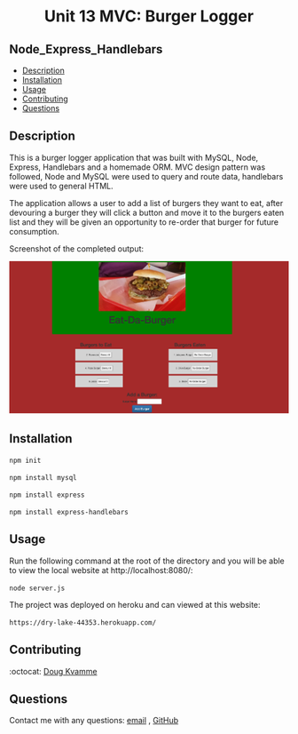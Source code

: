 <h1 align="center">Unit 13 MVC: Burger Logger</h1>

## Node_Express_Handlebars

- [Description](#description)
- [Installation](#installation)
- [Usage](#usage)
- [Contributing](#contributing)
- [Questions](#questions)

## Description

This is a burger logger application that was built with MySQL, Node, Express, Handlebars and a homemade ORM. MVC design pattern was followed, Node and MySQL were used to query and route data, handlebars were used to general HTML.

The application allows a user to add a list of burgers they want to eat, after devouring a burger they will click a button and move it to the burgers eaten list and they will be given an opportunity to re-order that burger for future consumption.

Screenshot of the completed output:

![DPK Burger Screenshot](./src/burger.png)

## Installation

`npm init`

`npm install mysql`

`npm install express`

`npm install express-handlebars`

## Usage

Run the following command at the root of the directory and you will be able to view the local website at http://localhost:8080/:

`node server.js`

The project was deployed on heroku and can viewed at this website:

`https://dry-lake-44353.herokuapp.com/`

## Contributing

:octocat: [Doug Kvamme](https://github.com/kvadou)

## Questions

Contact me with any questions: [email](mailto:dougkvamme@gmail.com) , [GitHub](https://github.com/kvadou)<br />
